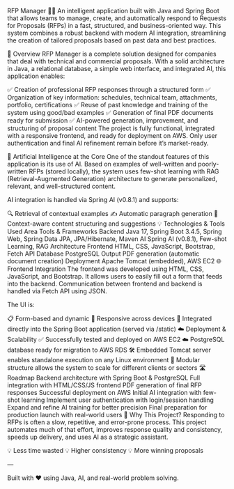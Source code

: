 RFP Manager 🧠💼
An intelligent application built with Java and Spring Boot that allows teams to manage, create, and automatically respond to Requests for Proposals (RFPs) in a fast, structured, and business-oriented way.
This system combines a robust backend with modern AI integration, streamlining the creation of tailored proposals based on past data and best practices.

🚀 Overview
RFP Manager is a complete solution designed for companies that deal with technical and commercial proposals.
With a solid architecture in Java, a relational database, a simple web interface, and integrated AI, this application enables:

✅ Creation of professional RFP responses through a structured form
✅ Organization of key information: schedules, technical team, attachments, portfolio, certifications
✅ Reuse of past knowledge and training of the system using good/bad examples
✅ Generation of final PDF documents ready for submission
✅ AI-powered generation, improvement, and structuring of proposal content
The project is fully functional, integrated with a responsive frontend, and ready for deployment on AWS.
Only user authentication and final AI refinement remain before it’s market-ready.

🤖 Artificial Intelligence at the Core
One of the standout features of this application is its use of AI.
Based on examples of well-written and poorly-written RFPs (stored locally), the system uses few-shot learning with RAG (Retrieval-Augmented Generation) architecture to generate personalized, relevant, and well-structured content.

AI integration is handled via Spring AI (v0.8.1) and supports:

🔍 Retrieval of contextual examples
✍️ Automatic paragraph generation
🧠 Context-aware content structuring and suggestions
💡 Technologies & Tools Used
Area	Tools & Frameworks
Backend	Java 17, Spring Boot 3.4.5, Spring Web, Spring Data JPA, JPA/Hibernate, Maven
AI	Spring AI (v0.8.1), Few-shot Learning, RAG Architecture
Frontend	HTML, CSS, JavaScript, Bootstrap, Fetch API
Database	PostgreSQL
Output	PDF generation (automatic document creation)
Deployment	Apache Tomcat (embedded), AWS EC2
🌐 Frontend Integration
The frontend was developed using HTML, CSS, JavaScript, and Bootstrap.
It allows users to easily fill out a form that feeds into the backend.
Communication between frontend and backend is handled via Fetch API using JSON.

The UI is:

📋 Form-based and dynamic
📱 Responsive across devices
🧩 Integrated directly into the Spring Boot application (served via /static)
☁️ Deployment & Scalability
✅ Successfully tested and deployed on AWS EC2
☁️ PostgreSQL database ready for migration to AWS RDS
🛠️ Embedded Tomcat server enables standalone execution on any Linux environment
🔁 Modular structure allows the system to scale for different clients or sectors
🛣️ Roadmap
 Backend architecture with Spring Boot & PostgreSQL
 Full integration with HTML/CSS/JS frontend
 PDF generation of final RFP responses
 Successful deployment on AWS
 Initial AI integration with few-shot learning
 Implement user authentication with login/session handling
 Expand and refine AI training for better precision
 Final preparation for production launch with real-world users
🧠 Why This Project?
Responding to RFPs is often a slow, repetitive, and error-prone process.
This project automates much of that effort, improves response quality and consistency, speeds up delivery, and uses AI as a strategic assistant.

💡 Less time wasted
💡 Higher consistency
💡 More winning proposals

—

Built with ❤️ using Java, AI, and real-world problem solving.
